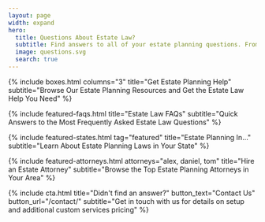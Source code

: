 ```yaml
---
layout: page
width: expand
hero:
  title: Questions About Estate Law?
  subtitle: Find answers to all of your estate planning questions. From estate law to probate, wills to trusts, to finding an estate planning attorney, EstateLawFAQS.com has you covered.
  image: questions.svg
  search: true
---
```


<!-- Boxes -->
{% include boxes.html columns="3" title="Get Estate Planning Help" subtitle="Browse Our Estate Planning Resources and Get the Estate Law Help You Need" %}

<!-- Featured FAQs -->
{% include featured-faqs.html title="Estate Law FAQs" subtitle="Quick Answers to the Most Frequently Asked Estate Law Questions" %}

<!-- Estate Planning by State -->
{% include featured-states.html tag="featured" title="Estate Planning In..." subtitle="Learn About Estate Planning Laws in Your State" %}

<!-- Featured Estate Law Attorneys -->
{% include featured-attorneys.html attorneys="alex, daniel, tom" title="Hire an Estate Attorney" subtitle="Browse the Top Estate Planning Attorneys in Your Area" %}

<!-- CTA -->
{% include cta.html title="Didn't find an answer?" button_text="Contact Us" button_url="/contact/" subtitle="Get in touch with us for details on setup and additional custom services pricing" %}
